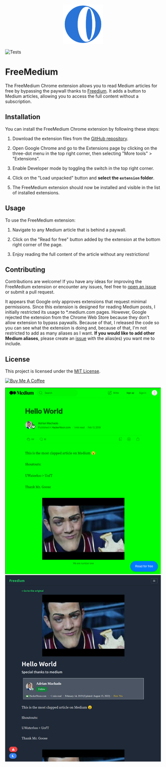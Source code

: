 <p align="center">
  <img src="https://github.com/afzalimdad9/free-medium/blob/main/extension/images/icon-128.png?raw=true" alt="FreeMedium image"/>
</p>


![Tests](https://github.com/afzalimdad9/free-medium/actions/workflows/tests.yaml/badge.svg)

# FreeMedium

The FreeMedium Chrome extension allows you to read Medium articles for free by bypassing the paywall thanks to [Freedium](https://github.com/Freedium-cfd). It adds a button to Medium articles, allowing you to access the full content without a subscription.

## Installation

You can install the FreeMedium Chrome extension by following these steps:

1. Download the extension files from the [GitHub repository](https://github.com/afzalimdad9/free-medium).

2. Open Google Chrome and go to the Extensions page by clicking on the three-dot menu in the top right corner, then selecting "More tools" > "Extensions".

3. Enable Developer mode by toggling the switch in the top right corner.

4. Click on the "Load unpacked" button and **select the `extension` folder**.

5. The FreeMedium extension should now be installed and visible in the list of installed extensions.

## Usage

To use the FreeMedium extension:

1. Navigate to any Medium article that is behind a paywall.

2. Click on the "Read for free" button added by the extension at the bottom right corner of the page.

3. Enjoy reading the full content of the article without any restrictions!

## Contributing

Contributions are welcome! If you have any ideas for improving the FreeMedium extension or encounter any issues, feel free to [open an issue](https://github.com/afzalimdad9/free-medium/issues) or submit a pull request.

It appears that Google only approves extensions that request minimal permissions. Since this extension is designed for reading Medium posts, I initially restricted its usage to *.medium.com pages. However, Google rejected the extension from the Chrome Web Store because they don't allow extension to bypass paywalls. Because of that, I released the code so you can see what the extension is doing and, because of that, I'm not restricted to add as many aliases as I want. **If you would like to add other Medium aliases**, please create an [issue](https://github.com/afzalimdad9/free-medium/issues) with the alias(es) you want me to include.

## License

This project is licensed under the [MIT License](https://github.com/git/git-scm.com/blob/main/MIT-LICENSE.txt).

<a href="https://www.buymeacoffee.com/afzalimdad9" target="_blank"><img src="https://cdn.buymeacoffee.com/buttons/default-orange.png" alt="Buy Me A Coffee" height="41" width="174"></a>

![](./screenshots/01-medium.png)
![](./screenshots/02-freedium.png)

